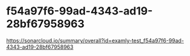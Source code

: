 # f54a97f6-99ad-4343-ad19-28bf67958963
https://sonarcloud.io/summary/overall?id=examly-test_f54a97f6-99ad-4343-ad19-28bf67958963
